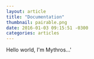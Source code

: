 ```yaml
---
layout: article
title: "Documentation"
thumbnail: pairable.png
date: 2016-01-03 09:15:51 -0300
categories: articles
---
```

Hello world, I'm Mythros...'